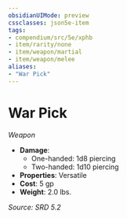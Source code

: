```yaml
---
obsidianUIMode: preview
cssclasses: json5e-item
tags:
- compendium/src/5e/xphb
- item/rarity/none
- item/weapon/martial
- item/weapon/melee
aliases: 
- "War Pick"
---
```

# War Pick
*Weapon*  

- **Damage**:
  - One-handed: 1d8 piercing
  - Two-handed: 1d10 piercing
- **Properties**: Versatile
- **Cost**: 5 gp
- **Weight**: 2.0 lbs.

*Source: SRD 5.2*